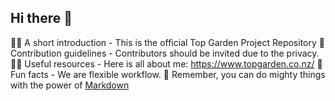 ## Hi there 👋

🙋‍♀️ A short introduction - This is the official Top Garden Project Repository
🌈 Contribution guidelines - Contributors should be invited due to the privacy.
👩‍💻 Useful resources - Here is all about me: https://www.topgarden.co.nz/
🍿 Fun facts - We are flexible workflow.
🧙 Remember, you can do mighty things with the power of [Markdown](https://docs.github.com/github/writing-on-github/getting-started-with-writing-and-formatting-on-github/basic-writing-and-formatting-syntax)
